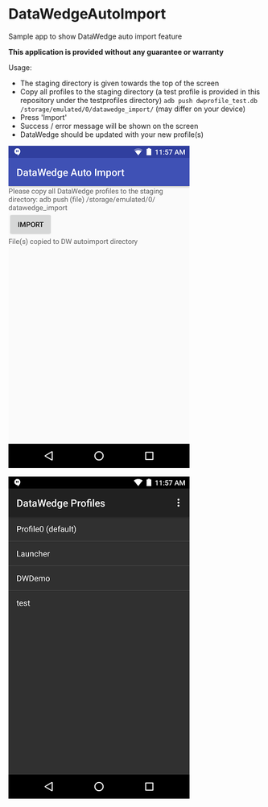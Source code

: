 # DataWedgeAutoImport
Sample app to show DataWedge auto import feature

**This application is provided without any guarantee or warranty**

Usage:
- The staging directory is given towards the top of the screen
- Copy all profiles to the staging directory (a test profile is provided in this repository under the testprofiles directory)
`adb push dwprofile_test.db /storage/emulated/0/datawedge_import/` (may differ on your device)
- Press 'Import'
- Success / error message will be shown on the screen
- DataWedge should be updated with your new profile(s)

![Application](https://raw.githubusercontent.com/darryncampbell/DataWedgeAutoImport/master/screens/001.png)

![DataWedge](https://raw.githubusercontent.com/darryncampbell/DataWedgeAutoImport/master/screens/002.png)